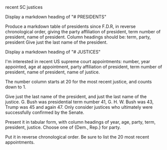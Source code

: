 recent SC justices

Display a markdown heading of "# PRESIDENTS"

Produce a markdown table of presidents since F.D.R,
in reverse chronological order,
giving the party affiliation of president,
term number of president, name of president.
Column headings should be: term, party, president
Give just the last name of the president.

Display a markdown heading of "# JUSTICES"

I'm interested in recent US supreme court appointments: number,
year appointed, age at appointment, party affiliation of president,
term number of president, name of president, name of justice.

The number column starts at 20 for the most recent justice, and counts down to 1.

Give just the last name of the president, and just the last name of the justice.
G. Bush was presidential term number 41, G. H. W. Bush was 43, Trump was 45 and again 47.
Only consider justices who ultimately were successfully confirmed by the Senate.

Present it in tabular form, with column headings of year, age, party, term, president, justice.
Choose one of {Dem., Rep.} for party.

Put it in reverse chronological order.
Be sure to list the 20 most recent appointments.
